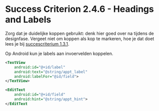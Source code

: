 # Success Criterion 2.4.6 - Headings and Labels

Zorg dat je duidelijke koppen gebruikt: denk hier goed over na tijdens de designfase. Vergeet niet om koppen als kop te markeren, hoe je dat doet lees je bij [succescriterium 1.3.1](https://appt.nl/kennisbank/richtlijnen/principe-1/richtlijn-1-3/succescriterium-1-3-1).

Op Android kun je labels aan invoervelden koppelen.

```xml
<TextView
    android:id="@+id/label"
    android:text="@string/appt_label"
    android:labelFor="@id/field">
</TextView>

<EditText
    android:id="@+id/field"
    android:hint="@string/appt_hint">
</EditText
```

